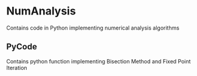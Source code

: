 # NumAnalysis

Contains code in Python implementing numerical analysis algorithms

## PyCode

Contains python function implementing Bisection Method and Fixed Point Iteration
